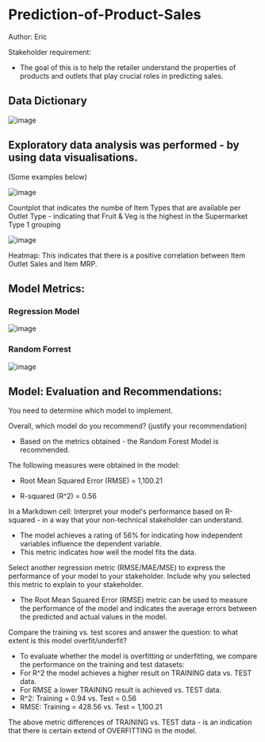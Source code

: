 # Prediction-of-Product-Sales

Author: 
Eric

Stakeholder requirement:
- The goal of this is to help the retailer understand the properties of products and outlets that play crucial roles in predicting sales.


## Data Dictionary
![image](https://github.com/FoxEW/Prediction-of-Product-Sales/assets/138833063/733b3ca0-fe20-425b-b80b-55086a427558)



## Exploratory data analysis was performed - by using data visualisations.
(Some examples below)



![image](https://github.com/FoxEW/Prediction-of-Product-Sales/assets/138833063/a4f70301-0559-4675-8f63-695a5739f524)

Countplot that indicates the numbe of Item Types that are available per Outlet Type - indicating that Fruit & Veg is the highest in the Supermarket Type 1 grouping


![image](https://github.com/FoxEW/Prediction-of-Product-Sales/assets/138833063/e2aa4123-d408-4ad4-a6d1-21b805302c1d)

Heatmap:  This indicates that there is a positive correlation between Item Outlet Sales and Item MRP.



## Model Metrics:

### Regression Model

![image](https://github.com/FoxEW/Prediction-of-Product-Sales/assets/138833063/609acfe4-7215-4a21-9cd3-98c937cf81c8)


### Random Forrest

![image](https://github.com/FoxEW/Prediction-of-Product-Sales/assets/138833063/b4fbe216-f51d-4411-b939-7e12982f9727)



## Model: Evaluation and Recommendations:

You need to determine which model to implement.

Overall, which model do you recommend?
(justify your recommendation)

- Based on the metrics obtained - the Random Forest Model is recommended.

The following measures were obtained in the model:

- Root Mean Squared Error (RMSE) = 1,100.21

- R-squared (R^2) = 0.56

In a Markdown cell:
Interpret your model's performance based on R-squared - in a way that your non-technical stakeholder can understand.

- The model achieves a rating of 56% for indicating how independent variables influence the dependent variable.
- This metric indicates how well the model fits the data.

Select another regression metric (RMSE/MAE/MSE) to express the performance of your model to your stakeholder.
Include why you selected this metric to explain to your stakeholder.
- The Root Mean Squared Error (RMSE) metric can be used to measure the performance of the model and indicates the average errors between the predicted and actual values in the model.

Compare the training vs. test scores and answer the question: to what extent is this model overfit/underfit?
- To evaluate whether the model is overfitting or underfitting, we compare the performance on the training and test datasets:
- For R^2 the model achieves a higher result on TRAINING data vs. TEST data.
- For RMSE a lower TRAINING result is achieved vs. TEST data.
- R^2: Training = 0.94 vs. Test = 0.56
- RMSE: Training = 428.56 vs. Test = 1,100.21


The above metric differences of TRAINING vs. TEST data - is an indication that there is certain extend of OVERFITTING in the model.

